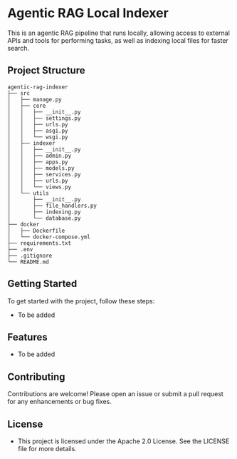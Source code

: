 # Agentic RAG Local Indexer
This is an agentic RAG pipeline that runs locally, allowing access to external APIs and tools for performing tasks, as well as indexing local files for faster search. 
## Project Structure

```
agentic-rag-indexer
├── src
│   ├── manage.py
│   ├── core
│   │   ├── __init__.py
│   │   ├── settings.py
│   │   ├── urls.py
│   │   ├── asgi.py
│   │   └── wsgi.py
│   ├── indexer
│   │   ├── __init__.py
│   │   ├── admin.py
│   │   ├── apps.py
│   │   ├── models.py
│   │   ├── services.py
│   │   ├── urls.py
│   │   └── views.py
│   └── utils
│       ├── __init__.py
│       ├── file_handlers.py
│       ├── indexing.py
│       └── database.py
├── docker
│   ├── Dockerfile
│   └── docker-compose.yml
├── requirements.txt
├── .env
├── .gitignore
└── README.md
```
## Getting Started

To get started with the project, follow these steps:

- To be added 

## Features

- To be added 

## Contributing

Contributions are welcome! Please open an issue or submit a pull request for any enhancements or bug fixes.

## License

- This project is licensed under the Apache 2.0 License. See the LICENSE file for more details. 